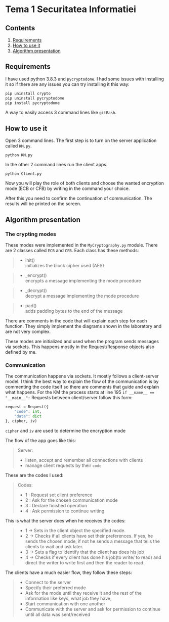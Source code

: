 # Tema 1 Securitatea Informatiei
## Contents
1. [Requirements](#requirements)
2. [How to use it](#how-to-use-it)
3. [Algorithm presentation](#algorithm-presentation)

## Requirements
I have used python 3.8.3 and `pycryptodome`.
I had some issues with installing it so if there are any issues you can try installing it this way:
```py
pip uninstall crypto
pip uninstall pycryptodome
pip install pycryptodome
```
A way to easily access 3 command lines like `gitBash`.
## How to use it
Open 3 command lines.
The first step is to turn on the server application called `KM.py`.
```
python KM.py
```
In the other 2 command lines run the client apps.
```
python Client.py
```
Now you will play the role of both clients and choose the wanted encryption mode (ECB or CFB) by writing in the command your choice.

After this you need to confirm the continuation of communication.
The results will be printed on the screen.

## Algorithm presentation
### The crypting modes
These modes were implemented in the `MyCryptography.py` module. There are 2 classes called `ECB` and `CFB`. Each class has these methods:
>* init()     
> initializes the block cipher used (AES) 

>* _encrypt()   
> encrypts a message implementing the mode procedure

>* _decrypt()   
> decrypt a message implementing the mode procedure

>* pad()   
> adds padding bytes to the end of the message

There are comments in the code that will explain each step for each function. They simply implement the diagrams shown in the laboratory and are not very complex.

These modes are initialized and used when the program sends messages via sockets. This happens mostly in the Request/Response objects also defined by me.


### Communication
The communication happens via sockets. It mostly follows a client-server model. I think the best way to explain the flow of the communication is by commenting the code itself so there are comments that guide and explain what happens. For the KM the process starts at line 195 `if __name__ == "__main__":`
Requests between client/server follow this form:
```py
request = Request({
    "code": int,
    "data": dict
}, cipher, iv)
```
`cipher` and `iv` are used to determine the encryption mode

The flow of the app goes like this:
> Server: 
>* listen, accept and remember all connections with clients
>* manage client requests by their `code`

These are the codes I used:
> Codes:
> * 1 : Request set client preference
> * 2 : Ask for the chosen communication mode
> * 3 : Declare finished operation
> * 4 : Ask permission to continue writing

This is what the server does when he receives the codes:
> * 1 -> Sets in the client object the specified mode.
> * 2 -> Checks if all clients have set their preferences. If yes, he sends the chosen mode, if not he sends a message that tells the clients to wait and ask later.
> * 3 -> Sets a flag to identify that the client has does his job
> * 4 -> Checks if every client has done his job(to write/ to read) and direct the writer to write first and then the reader to read.

The clients have a much easier flow, they follow these steps:
>* Connect to the server
>* Specify their preferred mode
>* Ask for the mode until they receive it and the rest of the information like keys, what job they have, 
>* Start communication with one another
>* Communicate with the server and ask for permission to continue until all data was sent/received